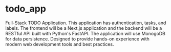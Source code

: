 # todo_app
Full-Stack TODO Application. This application has authentication, tasks, and labels. The frontend will be a Next.js application and the backend will be a RESTful API built with Python's FastAPI. The application will use MonogoDB for data persistence. Designed to provide hands-on experience with modern web development tools and best practices. 
